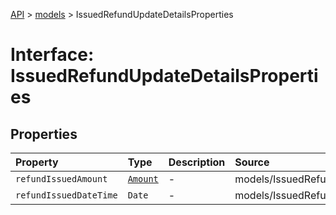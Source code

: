 [API](../../index.md) > [models](../index.md) > IssuedRefundUpdateDetailsProperties

# Interface: IssuedRefundUpdateDetailsProperties

## Properties

| Property | Type | Description | Source |
| :------ | :------ | :------ | :------ |
| `refundIssuedAmount` | [`Amount`](../classes/Amount.md) | - | models/IssuedRefundUpdateDetails.ts:53 |
| `refundIssuedDateTime` | `Date` | - | models/IssuedRefundUpdateDetails.ts:52 |
